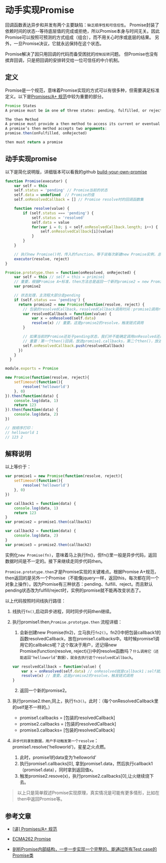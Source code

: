 # 动手实现Promise

回调函数表达异步和并发有两个主要缺陷：`缺乏顺序性和可信任性`。
Promise封装了依赖时间的状态--等待底层值的完成或拒绝，所以Promise本身与时间无关。因此Promise可以按照可预测的方式组成（组合），而不用关心时序或底层的结果。
另外，一旦Promise决议，它就永远保持在这个状态。

Promise解决了因只用回调的代码而备受困扰的`控制反转`问题。
但Promise也没有摈弃回调，只是把回调的安排转交给一位可信任的中介机制。

## 定义

Promise是一个规范，意味着Promise实现的方式可以有很多种，但需要满足标准定义。以下是[Promises/A+ 规范](https://promisesaplus.com/)中较为重要的部分。

``` js
Promise States
A promise must be in one of three states: pending, fulfilled, or rejected.

The then Method
A promise must provide a then method to access its current or eventual value or reason.
A promise’s then method accepts two arguments:
promise.then(onFulfilled, onRejected)

then must return a promise
```

## 动手实现promise

以下是简化说明版，详细版本可以看我的github [build-your-own-promise](https://github.com/lq782655835/build-your-own-promise)

``` js
function Promise(executor) {
    var self = this
    self.status = 'pending' // Promise当前的状态
    self.data = undefined  // Promise的值
    self.onResolvedCallback = [] // Promise resolve时的回调函数集

    function resolve(value) {
        if (self.status === 'pending') {
            self.status = 'resolved'
            self.data = value
            for(var i = 0; i < self.onResolvedCallback.length; i++) {
                self.onResolvedCallback[i](value)
            }
        }
    }

    // 执行new Promise()时，传入的function。等于说每次新建new Promise实例，总会执行传入的函数
    executor(resolve, reject)
}

Promise.prototype.then = function(onResolved, onRejected) {
    var self = this // self = this = primise1
    // 重要，根据Promise A+标准，then方法总是返回一个新的promise2 = new Promise()，这点非常重要
    var promise2

    // 状态处理，主流程大部分走pending
    if (self.status === 'pending') {
      return promise2 = new Promise(function(resolve, reject) {
        // 包装的resolvedCallback。resolvedCallback调用时间：promise1调用resolve
        var resolvedCallback = function(value) {
            var x = onResolved(self.data)
            resolve(x) // 重要。这是promise2的resolve，触发链式调用
        }

        // 如果当前的Promise还处于pending状态，我们并不能确定调用onResolved还是onRejected，只能等到Promise的状态确定后，才能确实如何处理.
        // 重要：第一个then()回调，放进promise1.callbacks，第二个then()，放进promise2.callback。
        self.onResolvedCallback.push(resolvedCallback)
      })
    }
  }

module.exports = Promise
```

``` js
new Promise(function(resolve, reject){
    setTimeout(function(){
        resolve('helloworld')
    }, 0)
}).then(function(data) {
    console.log(data, 1)
    return 123
}).then(function(data) {
    console.log(data, 2)
})

// 按顺序打印：
// helloworld 1
// 123 2
```

## 解释说明

以上等价于：
``` js
var promise1 = new Promise(function(resolve, reject){
    setTimeout(function(){
        resolve('helloworld')
    }, 0)
})

var callback1 = function(data) {
    console.log(data, 1)
    return 123
}
var promise2 = promise1.then(callback1)

var callback2 = function(data) {
    console.log(data, 2)
}
var promise3 = promise2.then(callback2)
```

实例化`new Promise(fn)`，意味着马上执行fn()，但fn()里一般是异步代码，返回数据时间是不一定的。接下来继续走同步代码then。

`Promise.prototype.then`才是Promise实现的关键难点。根据Promise A+规范，then返回的是另外一个Promise（不能像jquery一样，返回this，每次都在同一个对象上操作）。因为Promise有三种状态：pending、fulfill、reject。而且默认pending状态改为fulfill/reject时，实例的promise就不能再改变状态了。

以上代码按照时间线执行路径：
1. 线执行`fn()`,启动异步进程，同时同步代码then继续。
2. 执行promise1.then,`Promise.prototype.then` 流程详细：
    1. 会新创建new Promise(fn2)，立马执行`fn2()`。fn2()中把包装callback1的函数resolvedCallback，放在promise1.callbacks中。啥时候promise1调用它的callbakcs呢？这个取决于用户，还记得new Promise(function(resolve, reject){})中的resolve函数吗？`什么调用它（还能返回‘helloworld’数据），就会去执行这个resolvedCallback`。

    ``` js
    var resolvedCallback = function(value) {
        var x = onResolved(self.data) // onResolved就是callback1；self就是promise1，能拿到data是因为这个函数执行会在promise1.resolve(‘helloworld’)后
        resolve(x) // 重要。这是promise2的resolve，触发链式调用
    }
    ```
    2. 返回一个新的promise2。
3. 执行promise2.then,同上，执行`fn3()`。此时：（每个onResolvedCallback里的self是不一样的。）
    * promise1.callbacks = [包装的resolvedCallback]
    * promise2.callbacks = [包装的resolvedCallback]
    * promise3.callbacks= [包装的resolvedCallback]
4. `异步代码拿到数据，用户手动触发第一个resolve`：promise1.resolve('helloworld')，星星之火点燃。
    1. 此时，promise1的data变为‘helloworld’
    2. 执行promise1.callbacks[0], 拿到promise1.data，然后执行callback1（promise1.data），同时拿到返回值x。
    3. 触发promise2.resove(x)，执行promise2.callbacks[0],让火继续烧下去。

> 以上只是简单叙述Promise实现原理，真实情况是可能有更多情形，比如在then中返回Promise等。

## 参考文章

* [[译] Promises/A+ 规范](http://www.ituring.com.cn/article/66566)

* [ECMA262 Promise](https://tc39.github.io/ecma262/#sec-promise-objects)

* [
剖析Promise内部结构，一步一步实现一个完整的、能通过所有Test case的Promise类](https://github.com/xieranmaya/blog/issues/3)